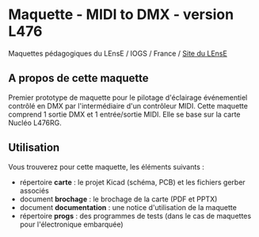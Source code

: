 # Maquette - MIDI to DMX - version L476Maquettes pédagogiques du LEnsE / IOGS / France / [Site du LEnsE](http://lense.institutoptique.fr/)## A propos de cette maquettePremier prototype de maquette pour le pilotage d'éclairage événementiel contrôlé en DMX par l'intermédiaire d'un contrôleur MIDI.Cette maquette comprend 1 sortie DMX et 1 entrée/sortie MIDI.Elle se base sur la carte Nucléo L476RG.## UtilisationVous trouverez pour cette maquette, les éléments suivants :- répertoire **carte** : le projet Kicad (schéma, PCB) et les fichiers gerber associés- document **brochage** : le brochage de la carte (PDF et PPTX)- document **documentation** : une notice d'utilisation de la maquette- répertoire **progs** : des programmes de tests (dans le cas de maquettes pour l'électronique embarquée)